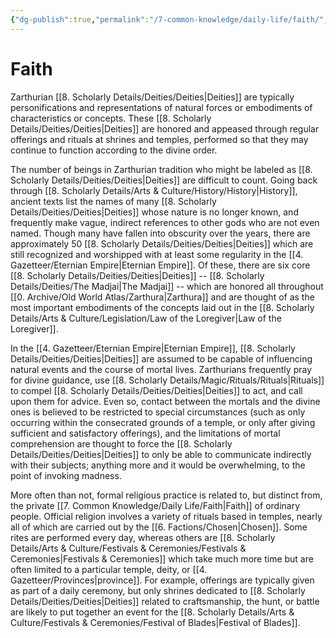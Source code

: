 ```yaml
---
{"dg-publish":true,"permalink":"/7-common-knowledge/daily-life/faith/","noteIcon":""}
---
```


# Faith

Zarthurian [[8. Scholarly Details/Deities/Deities\|Deities]] are typically personifications and representations of natural forces or embodiments of characteristics or concepts. These [[8. Scholarly Details/Deities/Deities\|Deities]] are honored and appeased through regular offerings and rituals at shrines and temples, performed so that they may continue to function according to the divine order. 

The number of beings in Zarthurian tradition who might be labeled as [[8. Scholarly Details/Deities/Deities\|Deities]] are difficult to count. Going back through [[8. Scholarly Details/Arts & Culture/History/History\|History]], ancient texts list the names of many [[8. Scholarly Details/Deities/Deities\|Deities]] whose nature is no longer known, and frequently make vague, indirect references to other gods who are not even named. Though many have fallen into obscurity over the years, there are approximately 50 [[8. Scholarly Details/Deities/Deities\|Deities]] which are still recognized and worshipped with at least some regularity in the [[4. Gazetteer/Eternian Empire\|Eternian Empire]]. Of these, there are six core [[8. Scholarly Details/Deities/Deities\|Deities]] --  [[8. Scholarly Details/Deities/The Madjai\|The Madjai]] -- which are honored all throughout [[0. Archive/Old World Atlas/Zarthura\|Zarthura]] and are thought of as the most important embodiments of the concepts laid out in the [[8. Scholarly Details/Arts & Culture/Legislation/Law of the Loregiver\|Law of the Loregiver]]. 

In the [[4. Gazetteer/Eternian Empire\|Eternian Empire]], [[8. Scholarly Details/Deities/Deities\|Deities]] are assumed to be capable of influencing natural events and the course of mortal lives. Zarthurians frequently pray for divine guidance, use [[8. Scholarly Details/Magic/Rituals/Rituals\|Rituals]] to compel [[8. Scholarly Details/Deities/Deities\|Deities]] to act, and call upon them for advice. Even so, contact between the mortals and the divine ones is believed to be restricted to special circumstances (such as only occurring within the consecrated grounds of a temple, or only after giving sufficient and satisfactory offerings), and the limitations of mortal comprehension are thought to force the [[8. Scholarly Details/Deities/Deities\|Deities]] to only be able to communicate indirectly with their subjects; anything more and it would be overwhelming, to the point of invoking madness. 

More often than not, formal religious practice is related to, but distinct from, the private [[7. Common Knowledge/Daily Life/Faith\|Faith]] of ordinary people. Official religion involves a variety of rituals based in temples, nearly all of which are carried out by the [[6. Factions/Chosen\|Chosen]]. Some rites are performed every day, whereas others are [[8. Scholarly Details/Arts & Culture/Festivals & Ceremonies/Festivals & Ceremonies\|Festivals & Ceremonies]] which take much more time but are often limited to a particular temple, deity, or [[4. Gazetteer/Provinces\|province]]. For example, offerings are typically given as part of a daily ceremony, but only shrines dedicated to [[8. Scholarly Details/Deities/Deities\|Deities]] related to craftsmanship, the hunt, or battle are likely to put together an event for the [[8. Scholarly Details/Arts & Culture/Festivals & Ceremonies/Festival of Blades\|Festival of Blades]]. 



